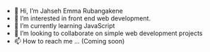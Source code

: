 - 👋 Hi, I’m Jahseh Emma Rubangakene
- 👀 I’m interested in front end web development.
- 🌱 I’m currently learning JavaScript
- 💞️ I’m looking to collaborate on simple web development projects
- 📫 How to reach me ... (Coming soon)

<!---
reJahseh/reJahseh is a ✨ special ✨ repository because its `README.md` (this file) appears on your GitHub profile.
You can click the Preview link to take a look at your changes.
--->
